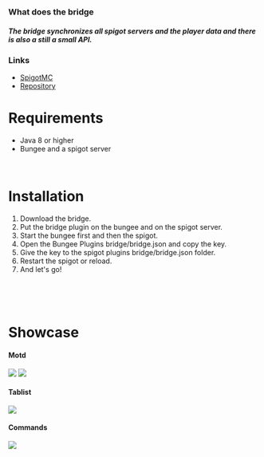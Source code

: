 ### What does the bridge
##### The bridge synchronizes all spigot servers and the player data and there is also a still a small API.
### Links
* [SpigotMC](https://www.spigotmc.org/resources/bridge.97461/)
* [Repository](https://byncing.eu/repository/)
&nbsp;
# Requirements
* Java 8 or higher
* Bungee and a spigot server
&nbsp;

&nbsp;
# Installation
1. Download the bridge.
2. Put the bridge plugin on the bungee and on the spigot server.
3. Start the bungee first and then the spigot.
4. Open the Bungee Plugins bridge/bridge.json and copy the key.
5. Give the key to the spigot plugins bridge/bridge.json folder.
6. Restart the spigot or reload.
7. And let's go!

&nbsp;

&nbsp;
# Showcase

#### Motd

<img src="https://byncing.eu/graphic/bridge-driver/motd_1.png">
<img src="https://byncing.eu/graphic/bridge-driver/motd_2.png">

#### Tablist

<img src="https://byncing.eu/graphic/bridge-driver/newtablist.png">

#### Commands
<img src="https://byncing.eu/graphic/bridge-driver/commands.png">